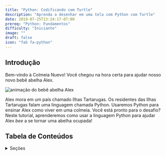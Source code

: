 ```yaml
---
title: "Python: Codificando com Turtle"
description: "Aprenda a desenhar em uma tela com Python com Turtle"
date: 2019-07-25T13:24:17-07:00
prereq: "Python: Fundamentos"
difficulty: "Iniciante"
image: ""
draft: false
icon: "fab fa-python"
---
```


## Introdução

Bem-vindo à Colmeia Nuevo! Você chegou na hora certa para ajudar nosso novo bebê abelha Alex.

![animação do bebê abelha Alex](https://media1.giphy.com/media/ozjz5omKqJYex8CaDV/giphy.gif)

Alex mora em um país chamado Ilhas Tartarugas. Os residentes das Ilhas Tartarugas falam uma linguagem chamada Python. Usaremos Python para ensinar Alex como viver em uma colmeia. Você está pronto para o desafio? Neste tutorial, aprenderemos como usar a linguagem Python para ajudar Alex *bee* a se tornar uma abelha ocupada!

## Tabela de Conteúdos
<details>
<summary>Seções</summary>
{{% children /%}}
</details>